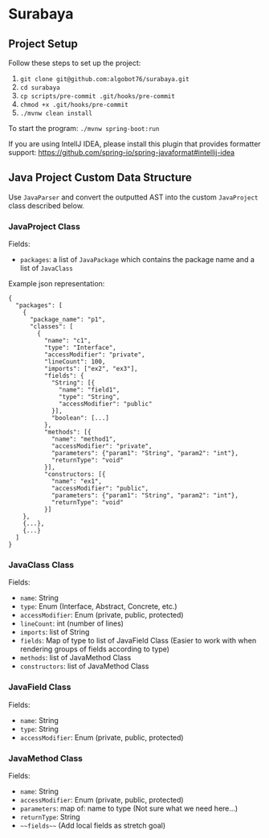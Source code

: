 # Surabaya

## Project Setup

Follow these steps to set up the project:

1. `git clone git@github.com:algobot76/surabaya.git`
1. `cd surabaya`
1. `cp scripts/pre-commit .git/hooks/pre-commit`
1. `chmod +x .git/hooks/pre-commit`
1. `./mvnw clean install`

To start the program: `./mvnw spring-boot:run`

If you are using IntellJ IDEA, please install this plugin that provides formatter support: https://github.com/spring-io/spring-javaformat#intellij-idea

## Java Project Custom Data Structure
Use `JavaParser` and convert the outputted AST into the custom `JavaProject` class described below.

### JavaProject Class
Fields:
- `packages`: a list of `JavaPackage` which contains the package name and a list of `JavaClass`    

Example json representation:   
```
{
  "packages": [
    {
      "package_name": "p1",
      "classes": [
        {
          "name": "c1",
          "type": "Interface",
          "accessModifier": "private",
          "lineCount": 100,
          "imports": ["ex2", "ex3"],
          "fields": {
            "String": [{
              "name": "field1",
              "type": "String",
              "accessModifier": "public"
            }],
            "boolean": [...]
          },
          "methods": [{
            "name": "method1",
            "accessModifier": "private",
            "parameters": {"param1": "String", "param2": "int"},
            "returnType": "void"
          }],
          "constructors: [{
            "name": "ex1",
            "accessModifier": "public",
            "parameters": {"param1": "String", "param2": "int"},
            "returnType": "void"
          }]
    },
    {...},
    {...}
  ]
}
```

### JavaClass Class
Fields:
- `name`: String
- `type`: Enum (Interface, Abstract, Concrete, etc.)
- `accessModifier`: Enum (private, public, protected)
- `lineCount`: int (number of lines)
- `imports`: list of String
- `fields`: Map of type to list of JavaField Class (Easier to work with when rendering groups of fields according to type)
- `methods`: list of JavaMethod Class
- `constructors`: list of JavaMethod Class

### JavaField Class
Fields:
- `name`: String
- `type`: String
- `accessModifier`: Enum (private, public, protected)

### JavaMethod Class
Fields:
- `name`: String
- `accessModifier`: Enum (private, public, protected)
- `parameters`: map of: name to type (Not sure what we need here...)
- `returnType`: String
- `~~fields~~` (Add local fields as stretch goal)
